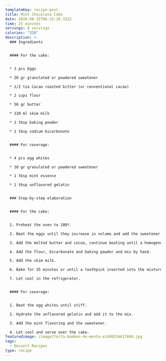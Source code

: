 ```yaml
---
templateKey: recipe-post
title: Mint Chocolate Cake
date: 2020-08-31T06:32:20.332Z
time: 25 minutes
servings: 8 servings
calories: "320"
description: >-
  ### Ingredients


  #### For the cake:


  * 3 pcs Eggs

  * 20 gr granulated or powdered sweetener

  * 1/2 tza Cacao roasted bitter (or conventional cacao)

  * 2 cups flour

  * 50 gr butter

  * 120 ml skim milk

  * 1 tbsp baking powder

  * 1 tbsp sodium bicarbonate


  #### For coverage:


  * 4 pcs egg whites

  * 10 gr granulated or powdered sweetener

  * 1 tbsp mint essence

  * 1 tbsp unflavored gelatin


  ### Step-by-step elaboration


  #### For the cake:


  1. Preheat the oven to 180º.

  2. Beat the eggs until they increase in volume and add the sweetener.

  3. Add the melted butter and cocoa, continue beating until a homogeneous mixture is achieved.

  4. Add the flour, bicarbonate and baking powder and mix by hand.

  5. Add the skim milk.

  6. Bake for 35 minutes or until a toothpick inserted into the mixture comes out dry.

  7. Let cool in the refrigerator.


  #### For coverage:


  1. Beat the egg whites until stiff.

  2. Hydrate the unflavored gelatin and add it to the mix.

  3. Add the mint flavoring and the sweetener.

  4. Let cool and serve over the cake.
featuredimage: /image/torta-bombon-de-menta-e1498334617604.jpg
tags:
  - Dessert Recipes
type: recipe
---
```

